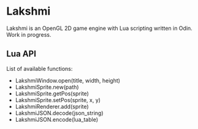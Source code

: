 # Lakshmi

Lakshmi is an OpenGL 2D game engine with Lua scripting written in Odin. Work in progress.

## Lua API

List of available functions:

* LakshmiWindow.open(title, width, height)
* LakshmiSprite.new(path)
* LakshmiSprite.getPos(sprite)
* LakshmiSprite.setPos(sprite, x, y)
* LakshmiRenderer.add(sprite)
* LakshmiJSON.decode(json_string)
* LakshmiJSON.encode(lua_table)
